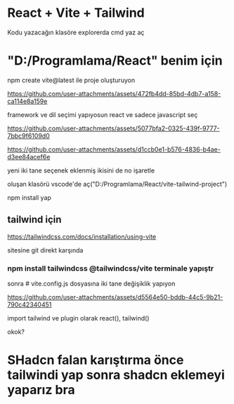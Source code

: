 # React + Vite + Tailwind

Kodu yazacağın klasöre explorerda cmd yaz aç

# "D:/Programlama/React" benim için

npm create vite@latest ile proje oluşturuyon 

https://github.com/user-attachments/assets/472fb4dd-85bd-4db7-a158-ca114e8a159e

framework ve dil seçimi yapıyosun react ve sadece javascript seç

https://github.com/user-attachments/assets/5077bfa2-0325-439f-9777-7bbc9f6109d0

https://github.com/user-attachments/assets/d1ccb0e1-b576-4836-b4ae-d3ee84acef6e

yeni iki tane seçenek eklenmiş ikisini de no işaretle

oluşan klasörü vscode'de aç("D:/Programlama/React/vite-tailwind-project")

npm install yap

## tailwind için
https://tailwindcss.com/docs/installation/using-vite

sitesine git direkt karşında 

### npm install tailwindcss @tailwindcss/vite terminale yapıştr

sonra # vite.config.js dosyasına iki tane değişiklik yapıyon 

https://github.com/user-attachments/assets/d5564e50-bddb-44c5-9b21-790c42340451

import tailwind ve plugin olarak react(), tailwind()


okok?




# SHadcn falan karıştırma önce tailwindi yap sonra shadcn eklemeyi yaparız bra


